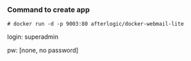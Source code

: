 ### Command to create app
```
# docker run -d -p 9003:80 afterlogic/docker-webmail-lite
```

login: superadmin

pw: [none, no password]
